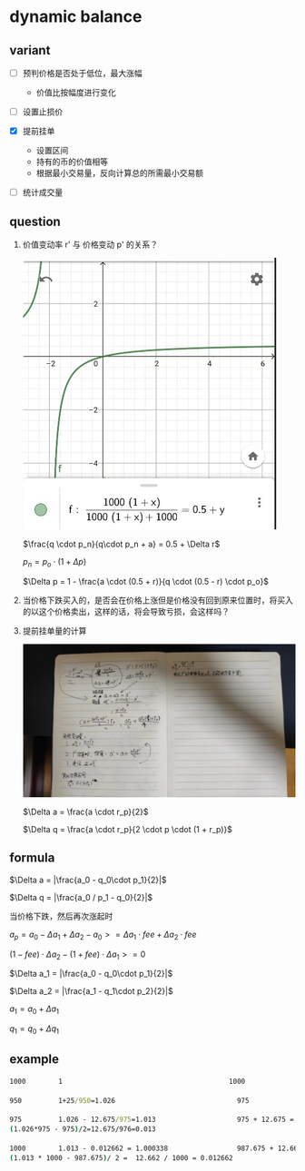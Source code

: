 # dynamic balance

## variant

- [ ] 预判价格是否处于低位，最大涨幅

  - 价值比按幅度进行变化

- [ ] 设置止损价

- [x] 提前挂单

  - 设置区间
  - 持有的币的价值相等
  - 根据最小交易量，反向计算总的所需最小交易额

- [ ] 统计成交量

## question

1. 价值变动率 r' 与 价格变动 p' 的关系？

   ![formule2](./resources/formule1.jpg)

   $\frac{q \cdot p_n}{q\cdot p_n + a} = 0.5 + \Delta r$

   $p_n = p_o \cdot (1 + \Delta p)$

   $\Delta p = 1 - \frac{a \cdot (0.5 + r)}{q \cdot (0.5 - r) \cdot p_o}$

2. 当价格下跌买入的，是否会在价格上涨但是价格没有回到原来位置时，将买入的以这个价格卖出，这样的话，将会导致亏损，会这样吗？

3. 提前挂单量的计算

   ![formule2](resources/formule2.jpg)

   $\Delta a = \frac{a \cdot r_p}{2}$

   $\Delta q = \frac{a \cdot r_p}{2 \cdot p \cdot (1 + r_p)}$

## formula

$\Delta a = |\frac{a_0 - q_0\cdot p_1}{2}|$

$\Delta q = |\frac{a_0 / p_1 - q_0}{2}|$

当价格下跌，然后再次涨起时

$a_p = a_0 - \Delta a_1 + \Delta a_2 - a_0 >= \Delta a_1 \cdot fee + \Delta a_2 \cdot fee$

$(1 - fee) \cdot \Delta a_2 - (1 + fee) \cdot \Delta a_1 >= 0$

$\Delta a_1 = |\frac{a_0 - q_0\cdot p_1}{2}|$

$\Delta a_2 = |\frac{a_1 - q_1\cdot p_2}{2}|$

$a_1 = a_0 + \Delta a_1$

$q_1 = q_0 + \Delta q_1$

## example

```cmd
1000        1                                         1000

950         1+25/950=1.026                              975                         25 * 0.001 = 0.025

975         1.026 - 12.675/975=1.013                    975 + 12.675 = 987.675
(1.026*975 - 975)/2=12.675/976=0.013

1000        1.013 - 0.012662 = 1.000338                 987.675 + 12.662 = 1000.337
(1.013 * 1000 - 987.675)/ 2 =  12.662 / 1000 = 0.012662
```
